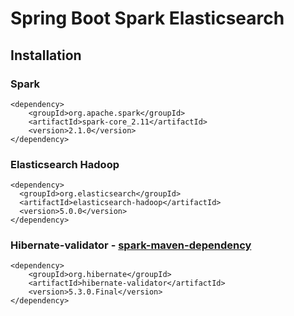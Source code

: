 # Spring Boot Spark Elasticsearch

## Installation

### Spark

    <dependency>
        <groupId>org.apache.spark</groupId>
        <artifactId>spark-core_2.11</artifactId>
        <version>2.1.0</version>
    </dependency>

### Elasticsearch Hadoop


    <dependency>
      <groupId>org.elasticsearch</groupId>
      <artifactId>elasticsearch-hadoop</artifactId>
      <version>5.0.0</version>
    </dependency>
    
 ### Hibernate-validator - [spark-maven-dependency](http://stackoverflow.com/questions/40159372/spark-maven-dependency-breaks-down-sprint-boot-application)
 
    <dependency>
    	<groupId>org.hibernate</groupId>
    	<artifactId>hibernate-validator</artifactId>
    	<version>5.3.0.Final</version>
    </dependency>
